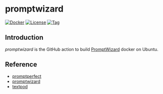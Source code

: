 # promptwizard

[![Docker](https://img.shields.io/docker/pulls/craftslab/promptwizard)](https://hub.docker.com/r/craftslab/promptwizard)
[![License](https://img.shields.io/github/license/craftslab/promptwizard.svg)](https://github.com/craftslab/promptwizard/blob/main/LICENSE)
[![Tag](https://img.shields.io/github/tag/craftslab/promptwizard.svg)](https://github.com/craftslab/promptwizard/tags)



## Introduction

*promptwizard* is the GitHub action to build [PromptWizard](https://github.com/microsoft/PromptWizard) docker on Ubuntu.



## Reference

- [promptperfect](https://promptperfect.jina.ai/)
- [promptwizard](https://github.com/microsoft/PromptWizard)
- [textpod](https://github.com/freetonik/textpod)
